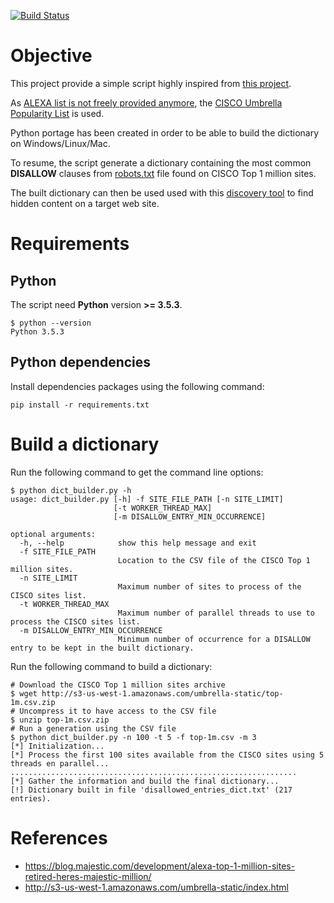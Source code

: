 [![Build Status](https://travis-ci.org/righettod/robots-disallowed-dict-builder.svg?branch=master)](https://travis-ci.org/righettod/robots-disallowed-dict-builder)

# Objective

This project provide a simple script highly inspired from [this project](https://github.com/danielmiessler/RobotsDisallowed).

As [ALEXA list is not freely provided anymore](https://twitter.com/paul_pearce/status/800780539204538370), the [CISCO Umbrella Popularity List](http://s3-us-west-1.amazonaws.com/umbrella-static/index.html) is used.

Python portage has been created in order to be able to build the dictionary on Windows/Linux/Mac.

To resume, the script generate a dictionary containing the most common **DISALLOW** clauses from [robots.txt](https://moz.com/learn/seo/robotstxt) file found on CISCO Top 1 million sites.

The built dictionary can then be used used with this [discovery tool](https://github.com/maurosoria/dirsearch) to find hidden content on a target web site.

# Requirements

## Python

The script need **Python** version **>= 3.5.3**.

```
$ python --version
Python 3.5.3
```

## Python dependencies

Install dependencies packages using the following command:

```
pip install -r requirements.txt
```

# Build a dictionary

Run the following command to get the command line options:

```
$ python dict_builder.py -h
usage: dict_builder.py [-h] -f SITE_FILE_PATH [-n SITE_LIMIT]
                       [-t WORKER_THREAD_MAX]
                       [-m DISALLOW_ENTRY_MIN_OCCURRENCE]

optional arguments:
  -h, --help            show this help message and exit
  -f SITE_FILE_PATH     
                        Location to the CSV file of the CISCO Top 1 million sites.
  -n SITE_LIMIT         
                        Maximum number of sites to process of the CISCO sites list.
  -t WORKER_THREAD_MAX  
                        Maximum number of parallel threads to use to process the CISCO sites list.
  -m DISALLOW_ENTRY_MIN_OCCURRENCE
                        Minimum number of occurrence for a DISALLOW entry to be kept in the built dictionary.
```

Run the following command to build a dictionary:

```
# Download the CISCO Top 1 million sites archive
$ wget http://s3-us-west-1.amazonaws.com/umbrella-static/top-1m.csv.zip
# Uncompress it to have access to the CSV file
$ unzip top-1m.csv.zip
# Run a generation using the CSV file
$ python dict_builder.py -n 100 -t 5 -f top-1m.csv -m 3
[*] Initialization...
[*] Process the first 100 sites available from the CISCO sites using 5 threads en parallel...
................................................................
[*] Gather the information and build the final dictionary...
[!] Dictionary built in file 'disallowed_entries_dict.txt' (217 entries).
```

# References

* https://blog.majestic.com/development/alexa-top-1-million-sites-retired-heres-majestic-million/
* http://s3-us-west-1.amazonaws.com/umbrella-static/index.html